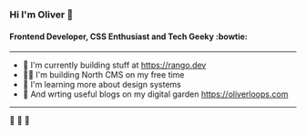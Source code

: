 ### Hi I'm Oliver :wave:
#### Frontend Developer, CSS Enthusiast and Tech Geeky :bowtie:
---
- 🚀 I'm currently building stuff at https://rango.dev
- 👨‍💻 I'm building North CMS on my free time
- 🎨 I'm learning more about design systems
- 🌱 And wrting useful blogs on my digital garden https://oliverloops.com
___
🍂 🍂 🍂
